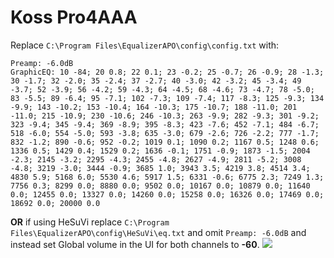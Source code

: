# Koss Pro4AAA
Replace `C:\Program Files\EqualizerAPO\config\config.txt` with:
```
Preamp: -6.0dB
GraphicEQ: 10 -84; 20 0.8; 22 0.1; 23 -0.2; 25 -0.7; 26 -0.9; 28 -1.3; 30 -1.7; 32 -2.0; 35 -2.4; 37 -2.7; 40 -3.0; 42 -3.2; 45 -3.4; 49 -3.7; 52 -3.9; 56 -4.2; 59 -4.3; 64 -4.5; 68 -4.6; 73 -4.7; 78 -5.0; 83 -5.5; 89 -6.4; 95 -7.1; 102 -7.3; 109 -7.4; 117 -8.3; 125 -9.3; 134 -9.9; 143 -10.2; 153 -10.4; 164 -10.3; 175 -10.7; 188 -11.0; 201 -11.0; 215 -10.9; 230 -10.6; 246 -10.3; 263 -9.9; 282 -9.3; 301 -9.2; 323 -9.4; 345 -9.4; 369 -8.9; 395 -8.3; 423 -7.6; 452 -7.1; 484 -6.7; 518 -6.0; 554 -5.0; 593 -3.8; 635 -3.0; 679 -2.6; 726 -2.2; 777 -1.7; 832 -1.2; 890 -0.6; 952 -0.2; 1019 0.1; 1090 0.2; 1167 0.5; 1248 0.6; 1336 0.5; 1429 0.4; 1529 0.2; 1636 -0.1; 1751 -0.9; 1873 -1.5; 2004 -2.3; 2145 -3.2; 2295 -4.3; 2455 -4.8; 2627 -4.9; 2811 -5.2; 3008 -4.8; 3219 -3.0; 3444 -0.9; 3685 1.0; 3943 3.5; 4219 3.8; 4514 3.4; 4830 5.9; 5168 6.0; 5530 4.6; 5917 1.5; 6331 -0.6; 6775 2.3; 7249 1.3; 7756 0.3; 8299 0.0; 8880 0.0; 9502 0.0; 10167 0.0; 10879 0.0; 11640 0.0; 12455 0.0; 13327 0.0; 14260 0.0; 15258 0.0; 16326 0.0; 17469 0.0; 18692 0.0; 20000 0.0
```
**OR** if using HeSuVi replace `C:\Program Files\EqualizerAPO\config\HeSuVi\eq.txt` and omit `Preamp: -6.0dB` and instead set Global volume in the UI for both channels to **-60**.
![](https://raw.githubusercontent.com/jaakkopasanen/AutoEq/master/results/Innerfidelity%202017/innerfidelity/onear/Koss%20Pro4AAA/Koss%20Pro4AAA.png)